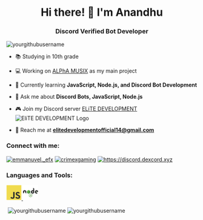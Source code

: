 <h1 align="center">Hi there! 👋 I'm Anandhu</h1>
<h3 align="center">Discord Verified Bot Developer</h3>

<p align="left"> <img src="https://komarev.com/ghpvc/?username=yourgithubusername&label=Profile%20views&color=0e75b6&style=flat" alt="yourgithubusername" /> </p>

- 📚 Studying in 10th grade

- 💻 Working on [ALPhA MUSIX](https://invite.alphamusix.xyz) as my main project

- 🌱 Currently learning **JavaScript, Node.js, and Discord Bot Development**

- 💬 Ask me about **Discord Bots, JavaScript, Node.js**

- 🎮 Join my Discord server [ELiTE DEVELOPMENT](#) 
  <img align="center" src="https://cdn.discordapp.com/attachments/971613288653791252/1195050727098298388/SPOILER_20240111_223327.png?ex=65b294b8&is=65a01fb8&hm=bae4f244cf7148269b87f874c4687627a625a0a1a7332c02903fe73a10426f5d&" alt="EliTE DEVELOPMENT Logo" height="30" width="40" />

- 📧 Reach me at **elitedevelopmentofficial14@gmail.com**

<h3 align="left">Connect with me:</h3>
<p align="left">
<a href="https://instagram.com/ig.fighter_boy" target="blank"><img align="center" src="https://raw.githubusercontent.com/rahuldkjain/github-profile-readme-generator/master/src/images/icons/Social/instagram.svg" alt="emmanuvel._efx" height="30" width="40" /></a>
<a href="https://www.youtube.com/channel/UCiZMDVFNYlOzldo3G7qSxRQ" target="blank"><img align="center" src="https://raw.githubusercontent.com/rahuldkjain/github-profile-readme-generator/master/src/images/icons/Social/youtube.svg" alt="crimexgaming" height="30" width="40" /></a>
<a href="https://discord.gg/BHfae3mj8d" target="blank"><img align="center" src="https://raw.githubusercontent.com/rahuldkjain/github-profile-readme-generator/master/src/images/icons/Social/discord.svg" alt="https://discord.dexcord.xyz" height="30" width="40" /></a>
</p>

<h3 align="left">Languages and Tools:</h3>
<!-- Update the tools and languages as per your preferences -->
<p align="left">
<a href="https://developer.mozilla.org/en-US/docs/Web/JavaScript" target="_blank"> <img src="https://raw.githubusercontent.com/devicons/devicon/master/icons/javascript/javascript-original.svg" alt="javascript" width="40" height="40"/> </a>
<a href="https://nodejs.org" target="_blank"> <img src="https://raw.githubusercontent.com/devicons/devicon/master/icons/nodejs/nodejs-original-wordmark.svg" alt="nodejs" width="40" height="40"/> </a>
<!-- Add more tools and languages as needed -->
</p>

<p>&nbsp;<img align="center" src="https://github-readme-stats.vercel.app/api?username=yourgithubusername&show_icons=true&locale=en" alt="yourgithubusername" /
<p>&nbsp;<img align="center" src="https://github-readme-stats.vercel.app/api?username=yourgithubusername&show_icons=true&locale=en" alt="yourgithubusername" /></p>

